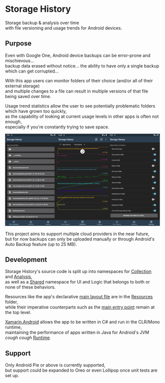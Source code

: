 # Storage History
Storage backup & analysis over time  
with file versioning and usage trends for Android devices.

## Purpose
Even with Google One, Android device backups can be error-prone and mischievous...  
backup data erased without notice... the ability to have only a single backup which can get corrupted...

With this app users can monitor folders of their choice (and/or all of their external storage)  
and multiple changes to a file can result in multiple versions of that file being saved over time.

Usage trend statistics allow the user to see potentially problematic folders which have grown too quickly,  
as the capability of looking at current usage levels in other apps is often not enough,  
especially if you're constantly trying to save space.

![Screenshots](Screenshots.png)

This project aims to support multiple cloud providers in the near future,  
but for now backups can only be uploaded manually or through Android's Auto Backup feature (up to 25 MB).

## Development
Storage History's source code is split up into namespaces for [Collection](Collection) and [Analysis](Analysis),  
as well as a [Shared](Shared) namespace for UI and Logic that belongs to both or none of these behaviors.

Resources like the app's declarative [main layout file](Resources/layout/main.xml) are in the [Resources](Resources) folder,  
while their imperative counterparts such as the [main entry point](MainActivity.cs) remain at the top level.

[Xamarin.Android](https://docs.microsoft.com/en-us/xamarin/android/) allows the app to be written in C# and run in the CLR/Mono runtime,  
maintaining the performance of apps written in Java for Android's JVM *cough* *cough* [Runtime](https://en.wikipedia.org/wiki/Android_Runtime).

## Support
Only Android Pie or above is currently supported,  
but support could be expanded to Oreo or even Lollipop once unit tests are set up.